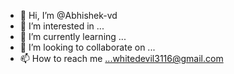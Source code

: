- 👋 Hi, I’m @Abhishek-vd
- 👀 I’m interested in ...
- 🌱 I’m currently learning ...
- 💞️ I’m looking to collaborate on ...
- 📫 How to reach me ...whitedevil3116@gmail.com

<!---
Abhishek-vd/Abhishek-vd is a ✨ special ✨ repository because its `README.md` (this file) appears on your GitHub profile.
You can click the Preview link to take a look at your changes.
--->
